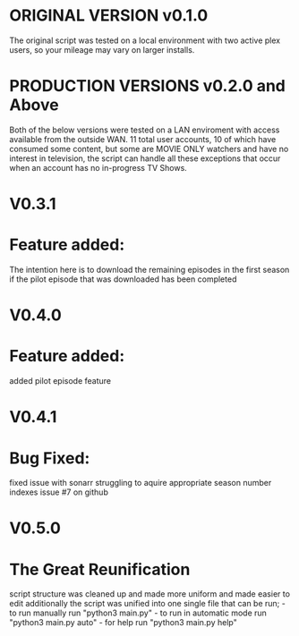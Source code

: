 # ORIGINAL VERSION v0.1.0
The original script was tested on a local environment with two active plex users, so your mileage may vary on larger installs.

# PRODUCTION VERSIONS v0.2.0 and Above
Both of the below versions were tested on a LAN enviroment with access available from the outside WAN. 11 total user accounts, 10 of which have consumed some content, but some are MOVIE ONLY watchers and have no interest in television, the script can handle all these exceptions that occur when an account has no in-progress TV Shows.

# V0.3.1
# Feature added:
The intention here is to download the remaining episodes in the first season if the pilot episode that was downloaded has been completed

# V0.4.0
# Feature added:
added pilot episode feature

# V0.4.1
# Bug Fixed:
fixed issue with sonarr struggling to aquire appropriate season number indexes issue #7 on github

# V0.5.0
# The Great Reunification
script structure was cleaned up and made more uniform and made easier to edit
additionally the script was unified into one single file that can be run;
    - to run manually run "python3 main.py"
    - to run in automatic mode run "python3 main.py auto"
    - for help run "python3 main.py help"
